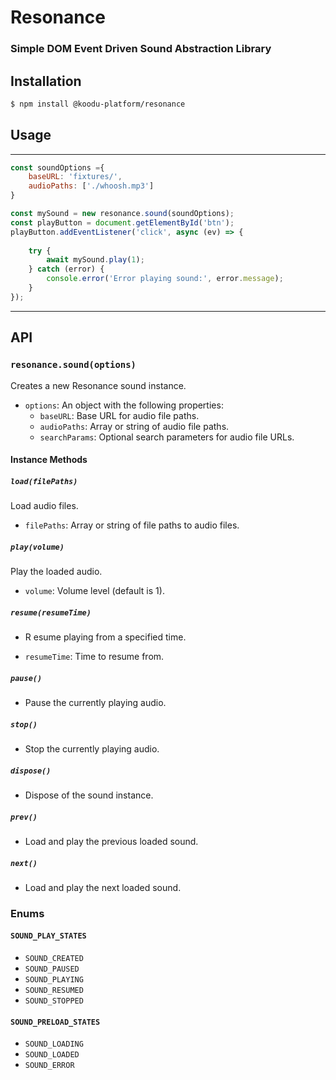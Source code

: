 Resonance
=========
### Simple DOM Event Driven Sound Abstraction Library

Installation
------------

```bash 
$ npm install @koodu-platform/resonance
```
## Usage
-----

```javascript 
const soundOptions ={
    baseURL: 'fixtures/',
    audioPaths: ['./whoosh.mp3']
}

const mySound = new resonance.sound(soundOptions);
const playButton = document.getElementById('btn');
playButton.addEventListener('click', async (ev) => {
    
    try {
        await mySound.play(1);
    } catch (error) {
        console.error('Error playing sound:', error.message);
    }
});
```
---
API
---

### `resonance.sound(options)`
Creates a new Resonance sound instance.

* `options`: An object with the following properties:
  * `baseURL`: Base URL for audio file paths.
  * `audioPaths`: Array or string of audio file paths.
  * `searchParams`: Optional search parameters for audio file URLs.

#### Instance Methods

##### `load(filePaths)`
Load audio files.
* `filePaths`: Array or string of file paths to audio files.

##### `play(volume)`
Play the loaded audio.
* `volume`: Volume level (default is 1).

##### `resume(resumeTime)`
- R esume playing from a specified time.
* `resumeTime`: Time to resume from.

##### `pause()`
- Pause the currently playing audio.


##### `stop()`
- Stop the currently playing audio.

##### `dispose()`
- Dispose of the sound instance.

##### `prev()`
- Load and play the previous loaded sound.

##### `next()`
- Load and play the next loaded sound.

### Enums
#### `SOUND_PLAY_STATES`
* `SOUND_CREATED`
* `SOUND_PAUSED`
* `SOUND_PLAYING`
* `SOUND_RESUMED`
* `SOUND_STOPPED`

#### `SOUND_PRELOAD_STATES`
* `SOUND_LOADING`
* `SOUND_LOADED`
* `SOUND_ERROR`

